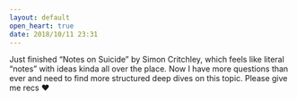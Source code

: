 ```yaml
---
layout: default
open_heart: true
date: 2018/10/11 23:31
---
```


Just finished “Notes on Suicide” by Simon Critchley, which feels like literal “notes” with ideas kinda all over the place. Now I have more questions than ever and need to find more structured deep dives on this topic. Please give me recs ❤️
